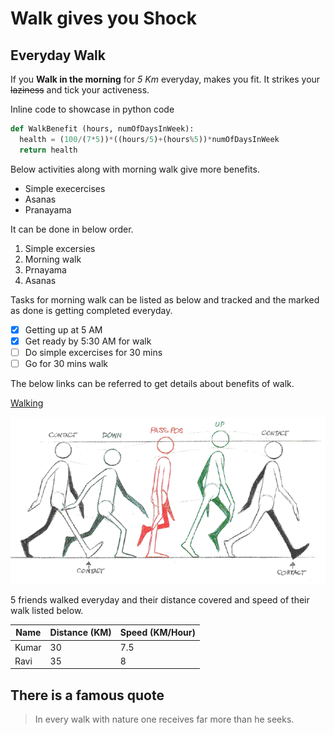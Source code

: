# Walk gives you Shock
## Everyday Walk

If you **Walk in the morning** for *5 Km* everyday, makes you fit. It strikes your ~~laziness~~ and tick your activeness.

Inline code to showcase in python code
```python
def WalkBenefit (hours, numOfDaysInWeek):
  health = (100/(7*5))*((hours/5)+(hours%5))*numOfDaysInWeek
  return health
```
Below activities along with morning walk give more benefits.
- Simple execercises
- Asanas
- Pranayama

It can be done in below order.
1. Simple excersies
2. Morning walk
3. Prnayama
4. Asanas

Tasks for morning walk can be listed as below and tracked and the marked as done is getting completed everyday.
- [x] Getting up at 5 AM
- [x] Get ready by 5:30 AM for walk
- [ ] Do simple excercises for 30 mins
- [ ] Go for 30 mins walk

The below links can be referred to get details about benefits of walk.

[Walking](https://www.mayoclinic.org/healthy-lifestyle/fitness/in-depth/walking/art-20046261)

![Simple Walk](simplewalk.png)

5 friends walked everyday and their distance covered and speed of their walk listed below.

|Name    |Distance (KM)| Speed (KM/Hour)|
|--------|-------------|----------------|
|Kumar   |30           |7.5             |
|Ravi    |35           |8               |

There is a famous quote
---
> In every walk with nature one receives far more than he seeks.
